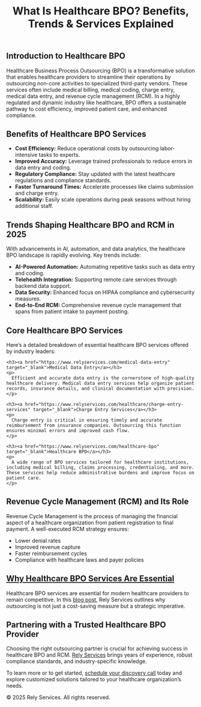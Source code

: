 <!DOCTYPE html>
<html lang="en">
<head>
  <meta charset="UTF-8">
  <meta name="viewport" content="width=device-width, initial-scale=1.0">
  <meta name="description" content="Comprehensive guide to Healthcare BPO & RCM services. Learn what Healthcare BPO is, the benefits, current trends, and specialized services like medical data entry and charge entry.">
  <title>What Is Healthcare BPO? Benefits, Trends & Services Explained</title>
</head>
<body>
  <header>
    <h1>What Is Healthcare BPO? Benefits, Trends & Services Explained</h1>
  </header>

  <section>
    <h2>Introduction to Healthcare BPO</h2>
    <p>
      Healthcare Business Process Outsourcing (BPO) is a transformative solution that enables healthcare providers to streamline their operations by outsourcing non-core activities to specialized third-party vendors. These services often include medical billing, medical coding, charge entry, medical data entry, and revenue cycle management (RCM). In a highly regulated and dynamic industry like healthcare, BPO offers a sustainable pathway to cost efficiency, improved patient care, and enhanced compliance.
    </p>
  </section>

  <section>
    <h2>Benefits of Healthcare BPO Services</h2>
    <ul>
      <li><strong>Cost Efficiency:</strong> Reduce operational costs by outsourcing labor-intensive tasks to experts.</li>
      <li><strong>Improved Accuracy:</strong> Leverage trained professionals to reduce errors in data entry and coding.</li>
      <li><strong>Regulatory Compliance:</strong> Stay updated with the latest healthcare regulations and compliance standards.</li>
      <li><strong>Faster Turnaround Times:</strong> Accelerate processes like claims submission and charge entry.</li>
      <li><strong>Scalability:</strong> Easily scale operations during peak seasons without hiring additional staff.</li>
    </ul>
  </section>

  <section>
    <h2>Trends Shaping Healthcare BPO and RCM in 2025</h2>
    <p>
      With advancements in AI, automation, and data analytics, the healthcare BPO landscape is rapidly evolving. Key trends include:
    </p>
    <ul>
      <li><strong>AI-Powered Automation:</strong> Automating repetitive tasks such as data entry and coding.</li>
      <li><strong>Telehealth Integration:</strong> Supporting remote care services through backend data support.</li>
      <li><strong>Data Security:</strong> Enhanced focus on HIPAA compliance and cybersecurity measures.</li>
      <li><strong>End-to-End RCM:</strong> Comprehensive revenue cycle management that spans from patient intake to payment posting.</li>
    </ul>
  </section>

  <section>
    <h2>Core Healthcare BPO Services</h2>
    <p>
      Here’s a detailed breakdown of essential healthcare BPO services offered by industry leaders:
    </p>

    <h3><a href="https://www.relyservices.com/medical-data-entry" target="_blank">Medical Data Entry</a></h3>
    <p>
      Efficient and accurate data entry is the cornerstone of high-quality healthcare delivery. Medical data entry services help organize patient records, insurance details, and clinical documentation with precision.
    </p>

    <h3><a href="https://www.relyservices.com/healthcare/charge-entry-services" target="_blank">Charge Entry Services</a></h3>
    <p>
      Charge entry is critical in ensuring timely and accurate reimbursement from insurance companies. Outsourcing this function ensures minimal errors and improved cash flow.
    </p>

    <h3><a href="https://www.relyservices.com/healthcare-bpo" target="_blank">Healthcare BPO</a></h3>
    <p>
      A wide range of BPO services tailored for healthcare institutions, including medical billing, claims processing, credentialing, and more. These services help reduce administrative burdens and improve focus on patient care.
    </p>
  </section>

  <section>
    <h2>Revenue Cycle Management (RCM) and Its Role</h2>
    <p>
      Revenue Cycle Management is the process of managing the financial aspect of a healthcare organization from patient registration to final payment. A well-executed RCM strategy ensures:
    </p>
    <ul>
      <li>Lower denial rates</li>
      <li>Improved revenue capture</li>
      <li>Faster reimbursement cycles</li>
      <li>Compliance with healthcare laws and payer policies</li>
    </ul>
  </section>

  <section>
    <h2><a href="https://www.relyservices.com/blog/importance-healthcare-bpo-services" target="_blank">Why Healthcare BPO Services Are Essential</a></h2>
    <p>
      Healthcare BPO services are essential for modern healthcare providers to remain competitive. In this <a href="https://www.relyservices.com/blog/importance-healthcare-bpo-services" target="_blank">blog post</a>, Rely Services outlines why outsourcing is not just a cost-saving measure but a strategic imperative.
    </p>
  </section>

  <section>
    <h2>Partnering with a Trusted Healthcare BPO Provider</h2>
    <p>
      Choosing the right outsourcing partner is crucial for achieving success in healthcare BPO and RCM. <a href="https://www.relyservices.com/" target="_blank">Rely Services</a> brings years of experience, robust compliance standards, and industry-specific knowledge. 
    </p>
    <p>
      To learn more or to get started, <a href="https://www.relyservices.com/schedule-your-discovery-call" target="_blank">schedule your discovery call</a> today and explore customized solutions tailored to your healthcare organization’s needs.
    </p>
  </section>

  <footer>
    <p>&copy; 2025 Rely Services. All rights reserved.</p>
  </footer>
</body>
</html>

